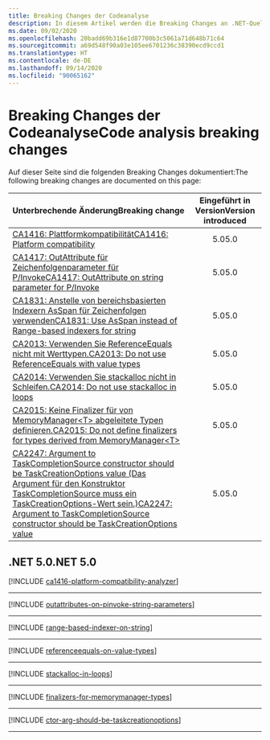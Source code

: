 ```yaml
---
title: Breaking Changes der Codeanalyse
description: In diesem Artikel werden die Breaking Changes an .NET-Quellcodeanalyse-Tools aufgeführt.
ms.date: 09/02/2020
ms.openlocfilehash: 20badd69b316e1d87700b3c5061a71d648b71c64
ms.sourcegitcommit: a69d548f90a03e105ee6701236c38390ecd9ccd1
ms.translationtype: HT
ms.contentlocale: de-DE
ms.lasthandoff: 09/14/2020
ms.locfileid: "90065162"
---
```

# <a name="code-analysis-breaking-changes"></a><span data-ttu-id="3ccda-103">Breaking Changes der Codeanalyse</span><span class="sxs-lookup"><span data-stu-id="3ccda-103">Code analysis breaking changes</span></span>

<span data-ttu-id="3ccda-104">Auf dieser Seite sind die folgenden Breaking Changes dokumentiert:</span><span class="sxs-lookup"><span data-stu-id="3ccda-104">The following breaking changes are documented on this page:</span></span>

| <span data-ttu-id="3ccda-105">Unterbrechende Änderung</span><span class="sxs-lookup"><span data-stu-id="3ccda-105">Breaking change</span></span> | <span data-ttu-id="3ccda-106">Eingeführt in Version</span><span class="sxs-lookup"><span data-stu-id="3ccda-106">Version introduced</span></span> |
| - | :-: |
| [<span data-ttu-id="3ccda-107">CA1416: Plattformkompatibilität</span><span class="sxs-lookup"><span data-stu-id="3ccda-107">CA1416: Platform compatibility</span></span>](#ca1416-platform-compatibility) | <span data-ttu-id="3ccda-108">5.0</span><span class="sxs-lookup"><span data-stu-id="3ccda-108">5.0</span></span> |
| [<span data-ttu-id="3ccda-109">CA1417: OutAttribute für Zeichenfolgenparameter für P/Invoke</span><span class="sxs-lookup"><span data-stu-id="3ccda-109">CA1417: OutAttribute on string parameter for P/Invoke</span></span>](#ca1417-outattribute-on-string-parameter-for-pinvoke) | <span data-ttu-id="3ccda-110">5.0</span><span class="sxs-lookup"><span data-stu-id="3ccda-110">5.0</span></span> |
| [<span data-ttu-id="3ccda-111">CA1831: Anstelle von bereichsbasierten Indexern AsSpan für Zeichenfolgen verwenden</span><span class="sxs-lookup"><span data-stu-id="3ccda-111">CA1831: Use AsSpan instead of Range-based indexers for string</span></span>](#ca1831-use-asspan-instead-of-range-based-indexers-for-string) | <span data-ttu-id="3ccda-112">5.0</span><span class="sxs-lookup"><span data-stu-id="3ccda-112">5.0</span></span> |
| [<span data-ttu-id="3ccda-113">CA2013: Verwenden Sie ReferenceEquals nicht mit Werttypen.</span><span class="sxs-lookup"><span data-stu-id="3ccda-113">CA2013: Do not use ReferenceEquals with value types</span></span>](#ca2013-do-not-use-referenceequals-with-value-types) | <span data-ttu-id="3ccda-114">5.0</span><span class="sxs-lookup"><span data-stu-id="3ccda-114">5.0</span></span> |
| [<span data-ttu-id="3ccda-115">CA2014: Verwenden Sie stackalloc nicht in Schleifen.</span><span class="sxs-lookup"><span data-stu-id="3ccda-115">CA2014: Do not use stackalloc in loops</span></span>](#ca2014-do-not-use-stackalloc-in-loops) | <span data-ttu-id="3ccda-116">5.0</span><span class="sxs-lookup"><span data-stu-id="3ccda-116">5.0</span></span> |
| [<span data-ttu-id="3ccda-117">CA2015: Keine Finalizer für von MemoryManager\<T> abgeleitete Typen definieren.</span><span class="sxs-lookup"><span data-stu-id="3ccda-117">CA2015: Do not define finalizers for types derived from MemoryManager\<T></span></span>](#ca2015-do-not-define-finalizers-for-types-derived-from-memorymanagert) | <span data-ttu-id="3ccda-118">5.0</span><span class="sxs-lookup"><span data-stu-id="3ccda-118">5.0</span></span> |
| [<span data-ttu-id="3ccda-119">CA2247: Argument to TaskCompletionSource constructor should be TaskCreationOptions value (Das Argument für den Konstruktor TaskCompletionSource muss ein TaskCreationOptions-Wert sein.)</span><span class="sxs-lookup"><span data-stu-id="3ccda-119">CA2247: Argument to TaskCompletionSource constructor should be TaskCreationOptions value</span></span>](#ca2247-argument-to-taskcompletionsource-constructor-should-be-taskcreationoptions-value) | <span data-ttu-id="3ccda-120">5.0</span><span class="sxs-lookup"><span data-stu-id="3ccda-120">5.0</span></span> |

## <a name="net-50"></a><span data-ttu-id="3ccda-121">.NET 5.0</span><span class="sxs-lookup"><span data-stu-id="3ccda-121">.NET 5.0</span></span>

[!INCLUDE [ca1416-platform-compatibility-analyzer](../../../includes/core-changes/codeanalysis/5.0/ca1416-platform-compatibility-analyzer.md)]

***

[!INCLUDE [outattributes-on-pinvoke-string-parameters](../../../includes/core-changes/codeanalysis/5.0/ca1417-outattributes-on-pinvoke-string-parameters.md)]

***

[!INCLUDE [range-based-indexer-on-string](../../../includes/core-changes/codeanalysis/5.0/ca1831-range-based-indexer-on-string.md)]

***

[!INCLUDE [referenceequals-on-value-types](../../../includes/core-changes/codeanalysis/5.0/ca2013-referenceequals-on-value-types.md)]

***

[!INCLUDE [stackalloc-in-loops](../../../includes/core-changes/codeanalysis/5.0/ca2014-stackalloc-in-loops.md)]

***

[!INCLUDE [finalizers-for-memorymanager-types](../../../includes/core-changes/codeanalysis/5.0/ca2015-finalizers-for-memorymanager-types.md)]

***

[!INCLUDE [ctor-arg-should-be-taskcreationoptions](../../../includes/core-changes/codeanalysis/5.0/ca2247-ctor-arg-should-be-taskcreationoptions.md)]

***
